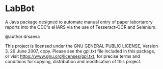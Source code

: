 # LabBot

A Java package designed to automate manual entry of paper labortarory reports into the CDC's eHARS via the use of Tesseract-OCR and Selenium.

@author drsaeva

This project is licensed under the GNU GENERAL PUBLIC LICENSE, Version 3, 29 June 2007, copy. Please see the gpl.txt file included in this package, or visit https://www.gnu.org/licenses/gpl.txt, for precise terms and conditions for copying, distribution and
modification of this project.
